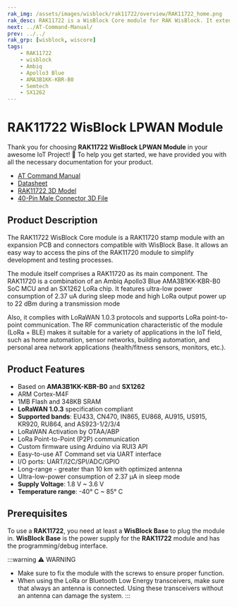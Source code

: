 ```yaml
---
rak_img: /assets/images/wisblock/rak11722/overview/RAK11722_home.png
rak_desc: RAK11722 is a WisBlock Core module for RAK WisBlock. It extends the WisBlock series with a versatile Ambiq Apollo3 Blue AMA3B1KK-KBR-B0 SoC MCU that supports Bluetooth 5.0 (Bluetooth Low Energy) and the newest LoRa transceiver from Semtech, the SX1262. RAK11722 firmware is based on RUI3.
next: ../AT-Command-Manual/
prev: ../../
rak_grp: [wisblock, wiscore]
tags:
    - RAK11722
    - wisblock
    - Ambiq
    - Apollo3 Blue
    - AMA3B1KK-KBR-B0
    - Semtech
    - SX1262
---
```


# RAK11722 WisBlock LPWAN Module

Thank you for choosing **RAK11722 WisBlock LPWAN Module** in your awesome IoT Project! 🎉 To help you get started, we have provided you with all the necessary documentation for your product.

* [AT Command Manual](../AT-Command-Manual/)
* [Datasheet](../Datasheet/)
* [RAK11722 3D Model](https://downloads.rakwireless.com/3D_File/WisBlock/3D_RAK11722.stp)
* [40-Pin Male Connector 3D File](https://downloads.rakwireless.com/3D_File/Accessory/WisConnector/M40S1003K6M.stp)

## Product Description

The RAK11722 WisBlock Core module is a RAK11720 stamp module with an expansion PCB and connectors compatible with WisBlock Base. It allows an easy way to access the pins of the RAK11720 module to simplify development and testing processes.

The module itself comprises a RAK11720 as its main component. The RAK11720 is a combination of an Ambiq Apollo3 Blue AMA3B1KK-KBR-B0 SoC MCU and an SX1262 LoRa chip. It features ultra-low power consumption of 2.37&nbsp;uA during sleep mode and high LoRa output power up to 22&nbsp;dBm during a transmission mode

Also, it complies with LoRaWAN 1.0.3 protocols and supports LoRa point-to-point communication. The RF communication characteristic of the module (LoRa + BLE) makes it suitable for a variety of applications in the IoT field, such as home automation, sensor networks, building automation, and personal area network applications (health/fitness sensors, monitors, etc.).


## Product Features

- Based on **AMA3B1KK-KBR-B0** and **SX1262**
- ARM Cortex-M4F
- 1MB Flash and 348KB SRAM
- **LoRaWAN 1.0.3** specification compliant
- **Supported bands**: EU433, CN470, IN865, EU868, AU915, US915, KR920, RU864, and AS923-1/2/3/4
- LoRaWAN Activation by OTAA/ABP
- LoRa Point-to-Point (P2P) communication
- Custom firmware using Arduino via RUI3 API
- Easy-to-use AT Command set via UART interface
- I/O ports: UART/I2C/SPI/ADC/GPIO
- Long-range - greater than 10&nbsp;km with optimized antenna
- Ultra-low-power consumption of 2.37&nbsp;μA in sleep mode
- **Supply Voltage**: 1.8&nbsp;V ~ 3.6&nbsp;V
- **Temperature range**: -40°&nbsp;C ~ 85°&nbsp;C

## Prerequisites

To use a **RAK11722**, you need at least a **WisBlock Base** to plug the module in. **WisBlock Base** is the power supply for the **RAK11722** module and has the programming/debug interface.

:::warning ⚠️ WARNING
- Make sure to fix the module with the screws to ensure proper function.
- When using the LoRa or Bluetooth Low Energy transceivers, make sure that always an antenna is connected. Using these transceivers without an antenna can damage the system.
:::
